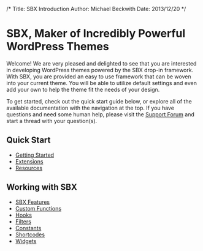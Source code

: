/*
Title: SBX Introduction
Author: Michael Beckwith
Date: 2013/12/20
 */

# SBX, Maker of Incredibly Powerful WordPress Themes

Welcome! We are very pleased and delighted to see that you are interested in developing WordPress themes powered by the SBX drop-in framework. With SBX, you are provided an easy to use framework that can be woven into your current theme. You will be able to utilize default settings and even add your own to help the theme fit the needs of your design.

To get started, check out the quick start guide below, or explore all of the available documentation with the navigation at the top. If you have questions and need some human help, please visit the [Support Forum](http://wpstartbox.com/support/) and start a thread with your question(s).

## Quick Start

* [Getting Started](./getting_started/)
* [Extensions](./extensions/)
* [Resources](./resources/)

## Working with SBX

* [SBX Features]()
* [Custom Functions]()
* [Hooks]()
* [Filters]()
* [Constants]()
* [Shortcodes]()
* [Widgets]()
